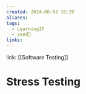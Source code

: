 ```yaml
---
created: 2024-06-03 18:29
aliases: 
tags:
  - LearningIT
  - seed🌱
links:
---
```


link: [[Software Testing]]

# Stress Testing

